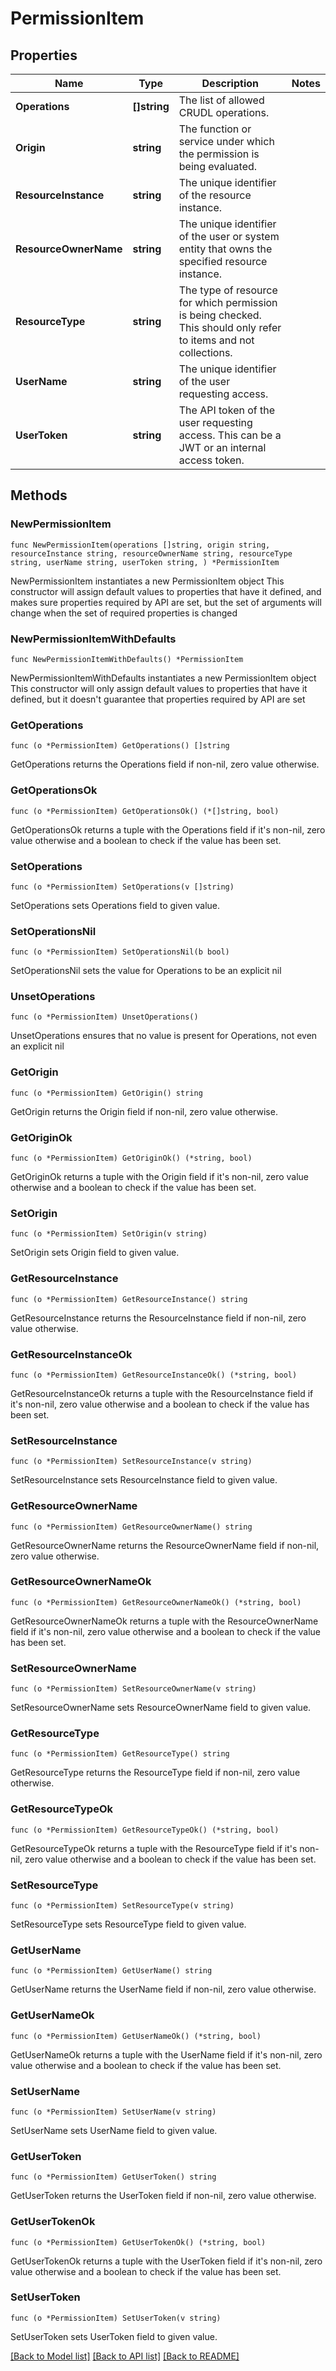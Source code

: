<!--
Copyright (C) 2020-2025 Arm Limited or its affiliates and Contributors. All rights reserved.
SPDX-License-Identifier: Apache-2.0
-->
# PermissionItem

## Properties

Name | Type | Description | Notes
------------ | ------------- | ------------- | -------------
**Operations** | **[]string** | The list of allowed CRUDL operations. | 
**Origin** | **string** | The function or service under which the permission is being evaluated. | 
**ResourceInstance** | **string** | The unique identifier of the resource instance. | 
**ResourceOwnerName** | **string** | The unique identifier of the user or system entity that owns the specified resource instance. | 
**ResourceType** | **string** | The type of resource for which permission is being checked. This should only refer to items and not collections. | 
**UserName** | **string** | The unique identifier of the user requesting access. | 
**UserToken** | **string** | The API token of the user requesting access. This can be a JWT or an internal access token. | 

## Methods

### NewPermissionItem

`func NewPermissionItem(operations []string, origin string, resourceInstance string, resourceOwnerName string, resourceType string, userName string, userToken string, ) *PermissionItem`

NewPermissionItem instantiates a new PermissionItem object
This constructor will assign default values to properties that have it defined,
and makes sure properties required by API are set, but the set of arguments
will change when the set of required properties is changed

### NewPermissionItemWithDefaults

`func NewPermissionItemWithDefaults() *PermissionItem`

NewPermissionItemWithDefaults instantiates a new PermissionItem object
This constructor will only assign default values to properties that have it defined,
but it doesn't guarantee that properties required by API are set

### GetOperations

`func (o *PermissionItem) GetOperations() []string`

GetOperations returns the Operations field if non-nil, zero value otherwise.

### GetOperationsOk

`func (o *PermissionItem) GetOperationsOk() (*[]string, bool)`

GetOperationsOk returns a tuple with the Operations field if it's non-nil, zero value otherwise
and a boolean to check if the value has been set.

### SetOperations

`func (o *PermissionItem) SetOperations(v []string)`

SetOperations sets Operations field to given value.


### SetOperationsNil

`func (o *PermissionItem) SetOperationsNil(b bool)`

 SetOperationsNil sets the value for Operations to be an explicit nil

### UnsetOperations
`func (o *PermissionItem) UnsetOperations()`

UnsetOperations ensures that no value is present for Operations, not even an explicit nil
### GetOrigin

`func (o *PermissionItem) GetOrigin() string`

GetOrigin returns the Origin field if non-nil, zero value otherwise.

### GetOriginOk

`func (o *PermissionItem) GetOriginOk() (*string, bool)`

GetOriginOk returns a tuple with the Origin field if it's non-nil, zero value otherwise
and a boolean to check if the value has been set.

### SetOrigin

`func (o *PermissionItem) SetOrigin(v string)`

SetOrigin sets Origin field to given value.


### GetResourceInstance

`func (o *PermissionItem) GetResourceInstance() string`

GetResourceInstance returns the ResourceInstance field if non-nil, zero value otherwise.

### GetResourceInstanceOk

`func (o *PermissionItem) GetResourceInstanceOk() (*string, bool)`

GetResourceInstanceOk returns a tuple with the ResourceInstance field if it's non-nil, zero value otherwise
and a boolean to check if the value has been set.

### SetResourceInstance

`func (o *PermissionItem) SetResourceInstance(v string)`

SetResourceInstance sets ResourceInstance field to given value.


### GetResourceOwnerName

`func (o *PermissionItem) GetResourceOwnerName() string`

GetResourceOwnerName returns the ResourceOwnerName field if non-nil, zero value otherwise.

### GetResourceOwnerNameOk

`func (o *PermissionItem) GetResourceOwnerNameOk() (*string, bool)`

GetResourceOwnerNameOk returns a tuple with the ResourceOwnerName field if it's non-nil, zero value otherwise
and a boolean to check if the value has been set.

### SetResourceOwnerName

`func (o *PermissionItem) SetResourceOwnerName(v string)`

SetResourceOwnerName sets ResourceOwnerName field to given value.


### GetResourceType

`func (o *PermissionItem) GetResourceType() string`

GetResourceType returns the ResourceType field if non-nil, zero value otherwise.

### GetResourceTypeOk

`func (o *PermissionItem) GetResourceTypeOk() (*string, bool)`

GetResourceTypeOk returns a tuple with the ResourceType field if it's non-nil, zero value otherwise
and a boolean to check if the value has been set.

### SetResourceType

`func (o *PermissionItem) SetResourceType(v string)`

SetResourceType sets ResourceType field to given value.


### GetUserName

`func (o *PermissionItem) GetUserName() string`

GetUserName returns the UserName field if non-nil, zero value otherwise.

### GetUserNameOk

`func (o *PermissionItem) GetUserNameOk() (*string, bool)`

GetUserNameOk returns a tuple with the UserName field if it's non-nil, zero value otherwise
and a boolean to check if the value has been set.

### SetUserName

`func (o *PermissionItem) SetUserName(v string)`

SetUserName sets UserName field to given value.


### GetUserToken

`func (o *PermissionItem) GetUserToken() string`

GetUserToken returns the UserToken field if non-nil, zero value otherwise.

### GetUserTokenOk

`func (o *PermissionItem) GetUserTokenOk() (*string, bool)`

GetUserTokenOk returns a tuple with the UserToken field if it's non-nil, zero value otherwise
and a boolean to check if the value has been set.

### SetUserToken

`func (o *PermissionItem) SetUserToken(v string)`

SetUserToken sets UserToken field to given value.



[[Back to Model list]](../README.md#documentation-for-models) [[Back to API list]](../README.md#documentation-for-api-endpoints) [[Back to README]](../README.md)


